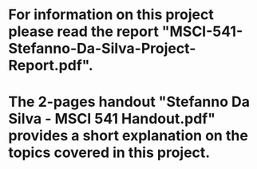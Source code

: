 # For information on this project please read the report "MSCI-541-Stefanno-Da-Silva-Project-Report.pdf".
# The 2-pages handout "Stefanno Da Silva - MSCI 541 Handout.pdf" provides a short explanation on the topics covered in this project.
